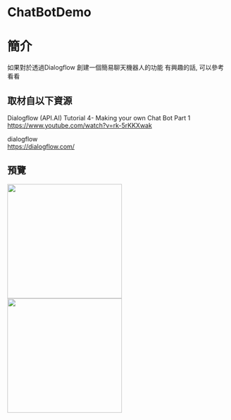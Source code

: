 # ChatBotDemo

簡介
==================================
如果對於透過Dialogflow 創建一個簡易聊天機器人的功能 有興趣的話, 可以參考看看                                   

取材自以下資源
--------
Dialogflow (API.AI) Tutorial 4- Making your own Chat Bot Part 1                                   
https://www.youtube.com/watch?v=rk-5rKKXwak

dialogflow                                   
https://dialogflow.com/
                              
預覽
--------
<p align="left">
  <img src="https://i.imgur.com/qrpUJwG.jpg" width="260"/>
  <img src="https://i.imgur.com/Y4EAlel.jpg" width="260"/>
</p>  

